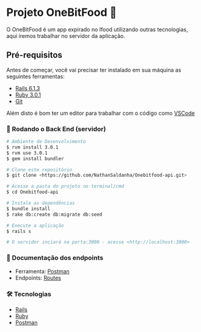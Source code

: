 # Projeto OneBitFood 🍔

O OneBitFood é um app expirado no Ifood utilizando outras tecnologias, aqui iremos trabalhar no servidor da aplicação.

## Pré-requisitos

Antes de começar, você vai precisar ter instalado em sua máquina 
as seguintes ferramentas:

- [Rails 6.1.3](https://rubyonrails.org/)
- [Ruby 3.0.1](https://www.ruby-lang.org/pt/)
- [Git](https://git-scm.com)

Além disto é bom ter um editor para trabalhar com o código como [VSCode](https://code.visualstudio.com/)

### 🎲 Rodando o Back End (servidor)

```bash
# Ambiente de Desenvolvimento
$ rvm install 3.0.1 
$ rvm use 3.0.1
$ gem install bundler

# Clone este repositório
$ git clone <https://github.com/NathanSaldanha/Onebitfood-api.git>

# Acesse a pasta do projeto no terminal/cmd
$ cd Onebitfood-api

# Instale as dependências
$ bundle install
$ rake db:create db:migrate db:seed

# Execute a aplicação
$ rails s

# O servidor inciará na porta:3000 - acesse <http://localhost:3000>
```

### 📃 Documentação dos endpoints
- Ferramenta: [Postman](https://www.postman.com/)
- Endpoints: [Routes](https://documenter.getpostman.com/view/10378249/TzRPk9yD)

### 🛠 Tecnologias

- [Rails](https://rubyonrails.org/)
- [Ruby](https://www.ruby-lang.org/pt/)
- [Postman](https://www.postman.com/)
